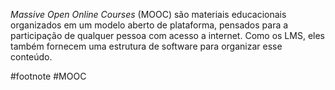 _Massive Open Online Courses_ (MOOC) são materiais educacionais organizados em um modelo aberto de plataforma, pensados para a participação de qualquer pessoa com acesso a internet. Como os LMS, eles também fornecem uma estrutura de software para organizar esse conteúdo.

#footnote #MOOC 